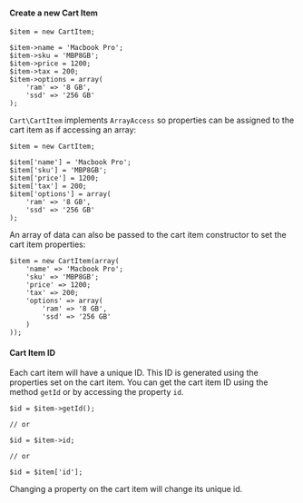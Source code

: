 #### Create a new Cart Item

```
$item = new CartItem;

$item->name = 'Macbook Pro';
$item->sku = 'MBP8GB';
$item->price = 1200;
$item->tax = 200;
$item->options = array(
	'ram' => '8 GB',
	'ssd' => '256 GB'
);
```

`Cart\CartItem` implements `ArrayAccess` so properties can be assigned to the cart item as if accessing an array:

```
$item = new CartItem;

$item['name'] = 'Macbook Pro';
$item['sku'] = 'MBP8GB';
$item['price'] = 1200;
$item['tax'] = 200;
$item['options'] = array(
	'ram' => '8 GB',
	'ssd' => '256 GB'
);
```

An array of data can also be passed to the cart item constructor to set the cart item properties:

```
$item = new CartItem(array(
	'name' => 'Macbook Pro';
	'sku' => 'MBP8GB';
	'price' => 1200;
	'tax' => 200;
	'options' => array(
		'ram' => '8 GB',
		'ssd' => '256 GB'
	)
));
```

#### Cart Item ID

Each cart item will have a unique ID. This ID is generated using the properties set on the cart item. You can get the cart item ID using the method `getId` or by accessing the property `id`.

```
$id = $item->getId();

// or

$id = $item->id;

// or 

$id = $item['id'];
```
Changing a property on the cart item will change its unique id.

